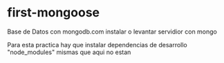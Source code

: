 # first-mongoose
Base de Datos con mongodb.com
instalar o levantar servidior con mongo

Para esta practica hay que instalar dependencias de desarrollo "node_modules" mismas que aqui no estan 
